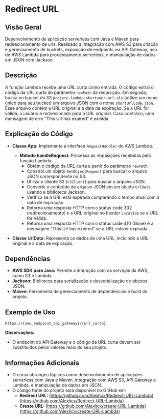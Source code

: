 # Redirect URL

## Visão Geral

Desenvolvimento de aplicação serverless com Java e Maven para redirecionamento de urls. Realizado a integração com AWS S3 para criação e gerenciamento de buckets, exposição de endpoints via API Gateway, uso de AWS Lambda para processamento serverless, e manipulação de dados em JSON com Jackson.

## Descrição

A função Lambda recebe uma URL curta como entrada. O código extrai o código da URL curta do parâmetro `rawPath` da requisição. Em seguida, busca no bucket do S3 `projeto-lambda-shortener-url-ale` (utilize um nome único para seu bucket) um arquivo JSON com o nome `shortUrlCode.json`. Esse arquivo contém a URL original e a data de expiração. Se a URL for válida, o usuário é redirecionado para a URL original. Caso contrário, uma mensagem de erro "This Url has expired" é exibida.

## Explicação do Código

* **Classe App:** Implementa a interface `RequestHandler` do AWS Lambda.
    * **Método handleRequest:** Processa as requisições recebidas pela função Lambda.
        * Obtém o código da URL curta a partir do parâmetro `rawPath`.
        * Constrói um objeto `GetObjectRequest` para buscar o arquivo JSON correspondente no S3.
        * Utiliza o cliente S3 (`s3Client`) para buscar o arquivo JSON.
        * Converte o conteúdo do arquivo JSON em um objeto `UrlData` usando a biblioteca Jackson.
        * Verifica se a URL está expirada comparando o tempo atual com a data de expiração.
        * Retorna uma resposta HTTP com o status code 302 (redirecionamento) e a URL original no header `Location` se a URL for válida.
        * Retorna uma resposta HTTP com o status code 410 (Gone) e a mensagem "This Url has expired" se a URL estiver expirada.

* **Classe UrlData:** Representa os dados de uma URL, incluindo a URL original e a data de expiração.

## Dependências

* **AWS SDK para Java:** Permite a interação com os serviços da AWS, como S3 e Lambda.
* **Jackson:** Biblioteca para serialização e desserialização de objetos JSON.
* **Maven:** Ferramenta de gerenciamento de dependências e build do projeto.

## Exemplo de Uso
`https://{seu_endpoint_api_gateway}/{url_curta}`

**Observações:**

* O endpoint do API Gateway e o código da URL curta devem ser substituídos pelos valores reais do seu projeto.

## Informações Adicionais

* O curso abrangeu tópicos como desenvolvimento de aplicações serverless com Java e Maven, integração com AWS S3, API Gateway e Lambda, e manipulação de dados em JSON.
* O código fonte do projeto está disponível no GitHub em:
    * **Redirect URL:** [https://github.com/Alexhcx/Redirect-URL-Lambda](https://github.com/Alexhcx/Redirect-URL-Lambda)
    * **Create URL:** [https://github.com/Alexhcx/create-URL-Lambda](https://github.com/Alexhcx/create-URL-Lambda)
